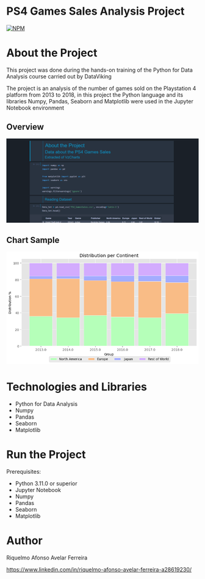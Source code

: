 # PS4 Games Sales Analysis Project
[![NPM](https://img.shields.io/npm/l/react)](https://github.com/RiquelmoFerreira/DataAnalysisGame_Sales_PRoject/blob/main/License)

# About the Project

This project was done during the hands-on training of the Python for Data Analysis course carried out by DataViking

The project is an analysis of the number of games sold on the Playstation 4 platform from 2013 to 2018, in this project the Python language and its libraries Numpy, Pandas, Seaborn and Matplotlib were used in the Jupyter Notebook environment

## Overview
![InitialVision](https://github.com/RiquelmoFerreira/Images/blob/main/13.png)

## Chart Sample
![ChartSample](https://github.com/RiquelmoFerreira/Images/blob/main/14.png)

# Technologies and Libraries

- Python for Data Analysis
- Numpy
- Pandas
- Seaborn
- Matplotlib

# Run the Project
Prerequisites:
- Python 3.11.0 or superior
- Jupyter Notebook
- Numpy
- Pandas
- Seaborn
- Matplotlib

# Author
Riquelmo Afonso Avelar Ferreira

https://www.linkedin.com/in/riquelmo-afonso-avelar-ferreira-a28619230/

 
